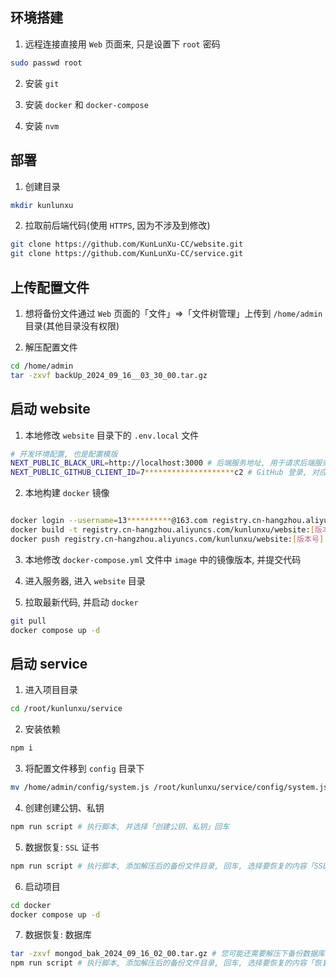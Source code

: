 

## 环境搭建

1. 远程连接直接用 `Web` 页面来, 只是设置下 `root` 密码

```sh
sudo passwd root
```

2. 安装 `git`

3. 安装 `docker` 和 `docker-compose`

4. 安装 `nvm`

## 部署

1. 创建目录

```sh
mkdir kunlunxu
```

2. 拉取前后端代码(使用 `HTTPS`, 因为不涉及到修改)

```sh
git clone https://github.com/KunLunXu-CC/website.git
git clone https://github.com/KunLunXu-CC/service.git
```

## 上传配置文件

1. 想将备份文件通过 `Web` 页面的「文件」=>「文件树管理」上传到 `/home/admin` 目录(其他目录没有权限)

2. 解压配置文件

```sh
cd /home/admin
tar -zxvf backUp_2024_09_16__03_30_00.tar.gz
```

## 启动 website

1. 本地修改 `website` 目录下的 `.env.local` 文件

```sh
# 开发环境配置, 也是配置模版
NEXT_PUBLIC_BLACK_URL=http://localhost:3000 # 后端服务地址, 用于请求后端服务, 开发环境会代理到 4000 端口(next.config.mjs 配置的)
NEXT_PUBLIC_GITHUB_CLIENT_ID=7********************c2 # GitHub 登录, 对应的 Client ID, 设置地址 https://github.com/organizations/KunLunXu-CC/settings/applications
```

2. 本地构建 `docker` 镜像

```sh

docker login --username=13**********@163.com registry.cn-hangzhou.aliyuncs.com  # 登录阿里云镜像仓库
docker build -t registry.cn-hangzhou.aliyuncs.com/kunlunxu/website:[版本号] .  # 构建镜像
docker push registry.cn-hangzhou.aliyuncs.com/kunlunxu/website:[版本号]  # 推送镜像
```

3. 本地修改 `docker-compose.yml` 文件中 `image` 中的镜像版本, 并提交代码

4. 进入服务器, 进入 `website` 目录

5. 拉取最新代码, 并启动 `docker`

```sh
git pull
docker compose up -d
```

## 启动 service

1. 进入项目目录

```sh
cd /root/kunlunxu/service
```

2. 安装依赖

```sh
npm i
```

3. 将配置文件移到 `config` 目录下

```sh
mv /home/admin/config/system.js /root/kunlunxu/service/config/system.js
```

4. 创建创建公钥、私钥

```sh
npm run script # 执行脚本, 并选择「创建公钥、私钥」回车
```

5. 数据恢复: `SSL` 证书

```sh
npm run script # 执行脚本, 添加解压后的备份文件目录, 回车, 选择要恢复的内容「SSL 证书」
```

6. 启动项目

```sh
cd docker
docker compose up -d
```

7. 数据恢复: 数据库

```sh
tar -zxvf mongod_bak_2024_09_16_02_00.tar.gz # 您可能还需要解压下备份数据库文件
npm run script # 执行脚本, 添加解压后的备份文件目录, 回车, 选择要恢复的内容「恢复数据库」
```
